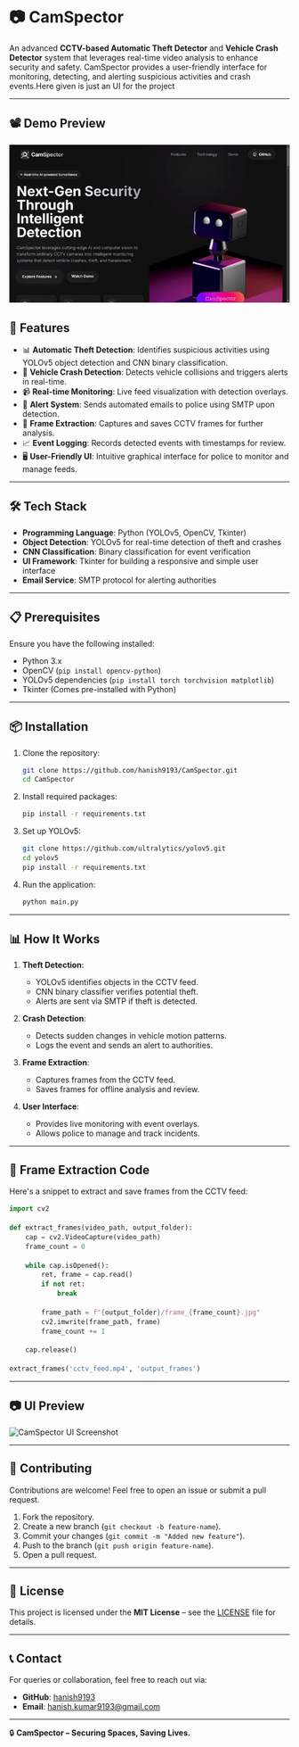 # 📷 CamSpector

An advanced **CCTV-based Automatic Theft Detector** and **Vehicle Crash Detector** system that leverages real-time video analysis to enhance security and safety. CamSpector provides a user-friendly interface for monitoring, detecting, and alerting suspicious activities and crash events.Here given is just an UI for the project

---
## 📽️ Demo Preview

![CamSpector Demo](SAMPLE-ezgif.com-video-to-gif-converter.gif)




## 🚀 Features

- 📊 **Automatic Theft Detection**: Identifies suspicious activities using YOLOv5 object detection and CNN binary classification.
- 🚗 **Vehicle Crash Detection**: Detects vehicle collisions and triggers alerts in real-time.
- 📹 **Real-time Monitoring**: Live feed visualization with detection overlays.
- 🔔 **Alert System**: Sends automated emails to police using SMTP upon detection.
- 📸 **Frame Extraction**: Captures and saves CCTV frames for further analysis.
- 📈 **Event Logging**: Records detected events with timestamps for review.
- 🖥️ **User-Friendly UI**: Intuitive graphical interface for police to monitor and manage feeds.

---

## 🛠️ Tech Stack

- **Programming Language**: Python (YOLOv5, OpenCV, Tkinter)
- **Object Detection**: YOLOv5 for real-time detection of theft and crashes
- **CNN Classification**: Binary classification for event verification
- **UI Framework**: Tkinter for building a responsive and simple user interface
- **Email Service**: SMTP protocol for alerting authorities

---

## 📋 Prerequisites

Ensure you have the following installed:

- Python 3.x
- OpenCV (`pip install opencv-python`)
- YOLOv5 dependencies (`pip install torch torchvision matplotlib`)
- Tkinter (Comes pre-installed with Python)

---

## 📦 Installation

1. Clone the repository:

    ```bash
    git clone https://github.com/hanish9193/CamSpector.git
    cd CamSpector
    ```

2. Install required packages:

    ```bash
    pip install -r requirements.txt
    ```

3. Set up YOLOv5:

    ```bash
    git clone https://github.com/ultralytics/yolov5.git
    cd yolov5
    pip install -r requirements.txt
    ```

4. Run the application:

    ```bash
    python main.py
    ```

---

## 📊 How It Works

1. **Theft Detection**:
   - YOLOv5 identifies objects in the CCTV feed.
   - CNN binary classifier verifies potential theft.
   - Alerts are sent via SMTP if theft is detected.

2. **Crash Detection**:
   - Detects sudden changes in vehicle motion patterns.
   - Logs the event and sends an alert to authorities.

3. **Frame Extraction**:
   - Captures frames from the CCTV feed.
   - Saves frames for offline analysis and review.

4. **User Interface**:
   - Provides live monitoring with event overlays.
   - Allows police to manage and track incidents.

---

## 📸 Frame Extraction Code

Here's a snippet to extract and save frames from the CCTV feed:

```python
import cv2

def extract_frames(video_path, output_folder):
    cap = cv2.VideoCapture(video_path)
    frame_count = 0

    while cap.isOpened():
        ret, frame = cap.read()
        if not ret:
            break

        frame_path = f"{output_folder}/frame_{frame_count}.jpg"
        cv2.imwrite(frame_path, frame)
        frame_count += 1

    cap.release()

extract_frames('cctv_feed.mp4', 'output_frames')
```

---

## 📷 UI Preview

![CamSpector UI Screenshot](assets/ui_preview.png)

---

## 🤝 Contributing

Contributions are welcome! Feel free to open an issue or submit a pull request.

1. Fork the repository.
2. Create a new branch (`git checkout -b feature-name`).
3. Commit your changes (`git commit -m "Added new feature"`).
4. Push to the branch (`git push origin feature-name`).
5. Open a pull request.

---

## 📄 License

This project is licensed under the **MIT License** – see the [LICENSE](LICENSE) file for details.

---

## 📞 Contact

For queries or collaboration, feel free to reach out via:

- **GitHub**: [hanish9193](https://github.com/hanish9193)
- **Email**: hanish.kumar9193@gmail.com
---

🔒 **CamSpector – Securing Spaces, Saving Lives.**

